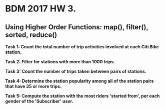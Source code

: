 # BDM 2017 HW 3.

## Using Higher Order Functions: map(), filter(), sorted, reduce()


__Task 1: Count the total number of trip activities involved at each Citi Bike station.__

__Task 2: Filter for stations with more than 1000 trips.__

__Task 3: Count the number of trips taken between pairs of stations.__

__Task 4: Determine the station popularity among all of the station pairs that have 35 or more trips.__

__Task 5: Compute the station with the most riders 'started from', per each gender of the 'Subscriber' user.__
